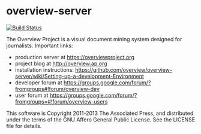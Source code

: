 overview-server
===============

[![Build Status](https://travis-ci.org/overview/overview-server.png?branch=master)](https://travis-ci.org/overview/overview-server)

The Overview Project is a visual document mining system designed for journalists.
Important links:

  - production server at https://overviewproject.org
  - project blog at http://overview.ap.org
  - installation instructions: https://github.com/overview/overview-server/wiki/Setting-up-a-development-Environment
  - developer forum at https://groups.google.com/forum/?fromgroups#!forum/overview-dev
  - user forum at https://groups.google.com/forum/?fromgroups=#!forum/overview-users

This software is Copyright 2011-2013 The Associated Press, and distributed under the
terms of the GNU Affero General Public License. See the LICENSE file for details. 
